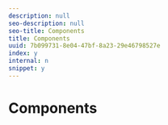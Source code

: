 ```yaml
---
description: null
seo-description: null
seo-title: Components
title: Components
uuid: 7b099731-8e04-47bf-8a23-29e46798527e
index: y
internal: n
snippet: y
---
```


# Components

